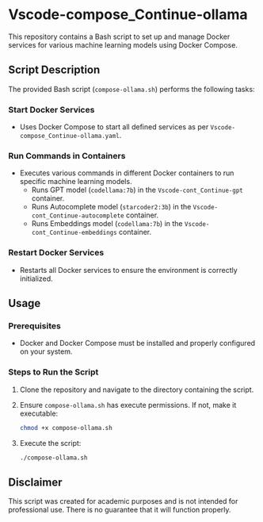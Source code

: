 # Vscode-compose_Continue-ollama

This repository contains a Bash script to set up and manage Docker services for various machine learning models using Docker Compose.

## Script Description

The provided Bash script (`compose-ollama.sh`) performs the following tasks:

### Start Docker Services

- Uses Docker Compose to start all defined services as per `Vscode-compose_Continue-ollama.yaml`.

### Run Commands in Containers

- Executes various commands in different Docker containers to run specific machine learning models.
  - Runs GPT model (`codellama:7b`) in the `Vscode-cont_Continue-gpt` container.
  - Runs Autocomplete model (`starcoder2:3b`) in the `Vscode-cont_Continue-autocomplete` container.
  - Runs Embeddings model (`codellama:7b`) in the `Vscode-cont_Continue-embeddings` container.

### Restart Docker Services

- Restarts all Docker services to ensure the environment is correctly initialized.

## Usage

### Prerequisites

- Docker and Docker Compose must be installed and properly configured on your system.

### Steps to Run the Script

1. Clone the repository and navigate to the directory containing the script.
2. Ensure `compose-ollama.sh` has execute permissions. If not, make it executable:
   ```bash
   chmod +x compose-ollama.sh
   ```

3. Execute the script:
   ```bash
   ./compose-ollama.sh
   ```


## Disclaimer

This script was created for academic purposes and is not intended for professional use. There is no guarantee that it will function properly.
